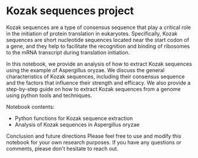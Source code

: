 # Kozak sequences project

Kozak sequences are a type of consensus sequence that play a critical role in the initiation of protein translation in eukaryotes. Specifically, Kozak sequences are short nucleotide sequences located near the start codon of a gene, and they help to facilitate the recognition and binding of ribosomes to the mRNA transcript during translation initiation.

In this notebook, we provide an analysis of how to extract Kozak sequences using the example of Aspergillus oryzae. We discuss the general characteristics of Kozak sequences, including their consensus sequence and the factors that influence their strength and efficacy. We also provide a step-by-step guide on how to extract Kozak sequences from a genome using python tools and techniques.

Notebook contents:

- Python functions for Kozak sequence extraction
- Analysis of Kozak sequences in Aspergillus oryzae

Conclusion and future directions
Please feel free to use and modify this notebook for your own research purposes. If you have any questions or comments, please don't hesitate to reach out.
